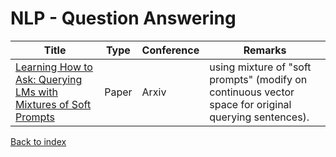 # NLP - Question Answering
|Title|Type|Conference|Remarks
|--|--|--|--|
|[Learning How to Ask: Querying LMs with Mixtures of Soft Prompts](https://arxiv.org/pdf/2104.06599.pdf)|Paper|Arxiv|using mixture of "soft prompts" (modify on continuous vector space for original querying sentences).
[Back to index](../README.md)
